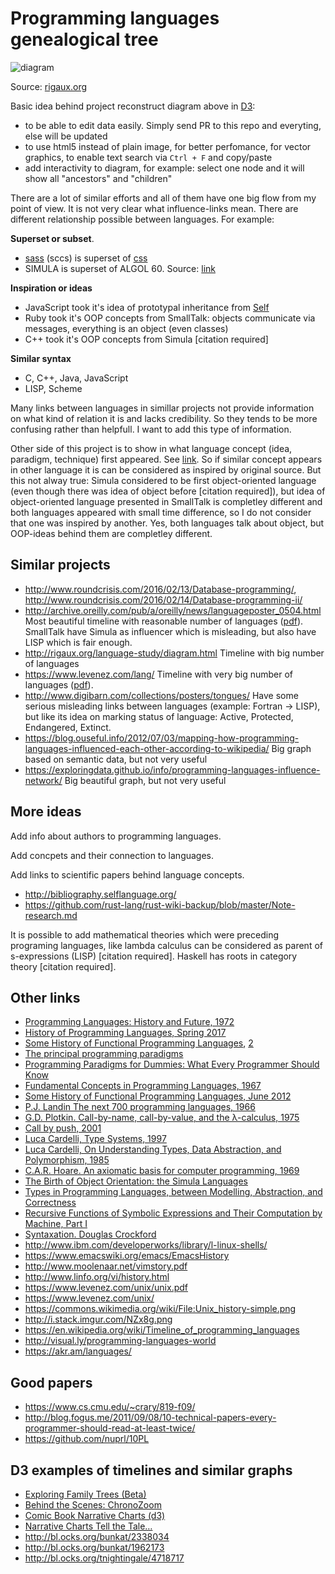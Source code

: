 # Programming languages genealogical tree

![diagram](https://rawgithub.com/stereobooster/programming-languages-genealogical-tree/gh-pages/img/diagram.svg)

Source: [rigaux.org](http://rigaux.org/language-study/diagram.html)

Basic idea behind project reconstruct diagram above in [D3](https://d3js.org/):

  - to be able to edit data easily. Simply send PR to this repo and everyting, else will be updated
  - to use html5 instead of plain image, for better perfomance, for vector graphics, to enable text search via `Ctrl + F` and copy/paste
  - add interactivity to diagram, for example: select one node and it will show all "ancestors" and "children"

There are a lot of similar efforts and all of them have one big flow from my point of view. It is not very clear what influence-links mean. There are different relationship possible between languages. For example:

**Superset or subset**.

  - [sass](http://sass-lang.com/) (sccs) is superset of [css](https://www.w3.org/Style/CSS/Overview.en.html)
  - SIMULA is superset of ALGOL 60. Source: [link](http://www.edelweb.fr/Simula/#7)

**Inspiration or ideas**

  - JavaScript took it's idea of prototypal inheritance from [Self](https://en.wikipedia.org/wiki/Self_(programming_language))
  - Ruby took it's OOP concepts from SmallTalk: objects communicate  via messages, everything is an object (even classes)
  - C++ took it's OOP concepts from Simula [citation required]

**Similar syntax**

  - C, C++, Java, JavaScript
  - LISP, Scheme

Many links between languages in simillar projects not provide information on what kind of relation it is and lacks credibility. So they tends to be more confusing rather than helpfull. I want to add this type of information.

Other side of this project is to show in what language concept (idea, paradigm, technique) first appeared. See [link](http://rigaux.org/language-study/concepts-history.html). So if similar concept appears in other language it is can be considered as inspired by original source. But this not alway true: Simula considered to be first object-oriented language (even though there was idea of object before [citation required]), but idea of object-oriented language presented in SmallTalk is completley different and both languages appeared with small time difference, so I do not consider that one was inspired by another. Yes, both languages talk about object, but OOP-ideas behind them are completley different.

## Similar projects

 - http://www.roundcrisis.com/2016/02/13/Database-programming/, http://www.roundcrisis.com/2016/02/14/Database-programming-ii/
 - http://archive.oreilly.com/pub/a/oreilly/news/languageposter_0504.html Most beautiful timeline with reasonable number of languages ([pdf](http://cdn.oreillystatic.com/news/graphics/prog_lang_poster.pdf)). SmallTalk have Simula as influencer which is misleading, but also have LISP which is fair enough.
 - http://rigaux.org/language-study/diagram.html Timeline with big number of languages
 - https://www.levenez.com/lang/ Timeline with very big number of languages ([pdf](https://www.levenez.com/lang/lang.pdf)).
 - http://www.digibarn.com/collections/posters/tongues/ Have some serious misleading links between languages (example: Fortran -> LISP), but like its idea on marking status of language: Active, Protected, Endangered, Extinct.
 - https://blog.ouseful.info/2012/07/03/mapping-how-programming-languages-influenced-each-other-according-to-wikipedia/ Big graph based on semantic data, but not very useful
 - https://exploringdata.github.io/info/programming-languages-influence-network/ Big beautiful graph, but not very useful

## More ideas

Add info about authors to programming languages.

Add concpets and their connection to languages.

Add links to scientific papers behind language concepts.
  - http://bibliography.selflanguage.org/
  - https://github.com/rust-lang/rust-wiki-backup/blob/master/Note-research.md

It is possible to add mathematical theories which were preceding programing languages, like lambda calculus can be considered as parent of  s-expressions (LISP) [citation required]. Haskell has roots in category theory [citation required].

## Other links

 - [Programming Languages: History and Future, 1972](https://www.csee.umbc.edu/courses/undergraduate/CMSC331/resources/papers/sammet1972.pdf)
 - [History of Programming Languages, Spring 2017](https://github.com/nuprl/hopl-s2017)
 - [Some History of Functional Programming Languages](https://www.cs.kent.ac.uk/people/staff/dat/tfp12/tfp12.pdf), [2](http://www-fp.cs.st-andrews.ac.uk/tifp/TFP2012/TFP_2012/Turner.pdf)
- [The principal programming paradigms](https://www.info.ucl.ac.be/~pvr/paradigmsDIAGRAMeng108.pdf)
- [Programming Paradigms for Dummies: What Every Programmer Should Know](https://www.info.ucl.ac.be/~pvr/VanRoyChapter.pdf)
- [Fundamental Concepts in Programming Languages, 1967](https://github.com/papers-we-love/papers-we-love/blob/master/plt/fundamental-concepts-in-programming-languages.pdf)
 - [Some History of Functional Programming Languages, June 2012](https://www.cs.kent.ac.uk/people/staff/dat/tfp12/tfp12.pdf)
 - [P.J. Landin The next 700 programming languages, 1966](https://www.cs.cmu.edu/~crary/819-f09/Landin66.pdf)
 - [G.D. Plotkin. Call-by-name, call-by-value, and the λ-calculus, 1975](http://homepages.inf.ed.ac.uk/gdp/publications/cbn_cbv_lambda.pdf)
 - [Call by push, 2001](http://www.cs.bham.ac.uk/~pbl/papers/thesisqmwphd.pdf)
 - [Luca Cardelli, Type Systems, 1997](http://lucacardelli.name/Papers/TypeSystems.pdf)
 - [Luca Cardelli, On Understanding Types, Data Abstraction, and Polymorphism, 1985](http://lucacardelli.name/Papers/OnUnderstanding.A4.pdf)
 - [C.A.R. Hoare. An axiomatic basis for computer programming, 1969](https://www.cs.cmu.edu/~crary/819-f09/Hoare69.pdf)
 - [The Birth of Object Orientation: the Simula Languages](http://www.olejohandahl.info/papers/Birth-of-S.pdf)
 - [Types in Programming Languages, between Modelling, Abstraction, and Correctness](http://www.cs.unibo.it/~martini/papers-to-ftp/Cie-revised.pdf)
 - [Recursive Functions of Symbolic Expressions and Their Computation by Machine, Part I](http://www-formal.stanford.edu/jmc/recursive.pdf)
 - [Syntaxation. Douglas Crockford](https://www.youtube.com/watch?v=Nlqv6NtBXcA)
 - http://www.ibm.com/developerworks/library/l-linux-shells/
 - https://www.emacswiki.org/emacs/EmacsHistory
 - http://www.moolenaar.net/vimstory.pdf
 - http://www.linfo.org/vi/history.html
 - https://www.levenez.com/unix/unix.pdf
 - https://www.levenez.com/unix/
 - https://commons.wikimedia.org/wiki/File:Unix_history-simple.png
 - http://i.stack.imgur.com/NZx8g.png
 - https://en.wikipedia.org/wiki/Timeline_of_programming_languages
 - http://visual.ly/programming-languages-world
 - https://akr.am/languages/

## Good papers

- https://www.cs.cmu.edu/~crary/819-f09/
- http://blog.fogus.me/2011/09/08/10-technical-papers-every-programmer-should-read-at-least-twice/
- https://github.com/nuprl/10PL

## D3 examples of timelines and similar graphs

 - [Exploring Family Trees (Beta)](https://learnforeverlearn.com/ancestors/)
 - [Behind the Scenes: ChronoZoom](http://research.kraeutli.com/index.php/2014/01/behind-the-scenes-chronozoom/)
 - [Comic Book Narrative Charts (d3)](http://csclub.uwaterloo.ca/~n2iskand/?page_id=13)
 - [Narrative Charts Tell the Tale…](https://blog.ouseful.info/2014/04/07/narrative-charts-tell-the-tale/)
 - http://bl.ocks.org/bunkat/2338034
 - http://bl.ocks.org/bunkat/1962173
 - http://bl.ocks.org/tnightingale/4718717










